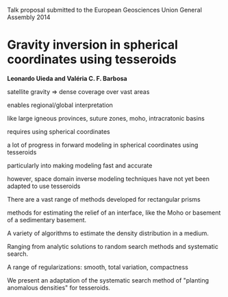 Talk proposal submitted to the European Geosciences Union General Assembly 2014

# Gravity inversion in spherical coordinates using tesseroids

**Leonardo Uieda and Valéria C. F. Barbosa**


satellite gravity => dense coverage over vast areas

enables regional/global interpretation

like large igneous provinces, suture zones, moho, intracratonic basins

requires using spherical coordinates

a lot of progress in forward modeling in spherical coordinates using tesseroids

particularly into making modeling fast and accurate

however, space domain inverse modeling techniques have not yet been adapted to
use tesseroids

There are a vast range of methods developed for rectangular prisms

methods for estimating the relief of an interface, like the Moho or basement of
a sedimentary basement.

A variety of algorithms to estimate the density distribution in a medium.

Ranging from analytic solutions to random search methods and systematic search.

A range of regularizations: smooth, total variation, compactness

We present an adaptation of the systematic search method of "planting anomalous
densities" for tesseroids.




